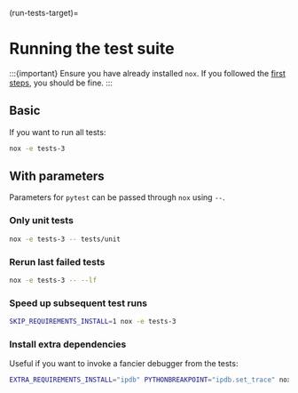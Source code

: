 (run-tests-target)=
# Running the test suite

:::{important}
Ensure you have already installed `nox`. If you followed the [first steps](first-steps-target), you should be fine.
:::

## Basic
If you want to run all tests:

```bash
nox -e tests-3
```

## With parameters
Parameters for `pytest` can be passed through `nox` using `--`.

### Only unit tests

```bash
nox -e tests-3 -- tests/unit
```

### Rerun last failed tests

```bash
nox -e tests-3 -- --lf
```

### Speed up subsequent test runs

```bash
SKIP_REQUIREMENTS_INSTALL=1 nox -e tests-3
```

### Install extra dependencies

Useful if you want to invoke a fancier debugger from the tests:

```bash
EXTRA_REQUIREMENTS_INSTALL="ipdb" PYTHONBREAKPOINT="ipdb.set_trace" nox -e tests-3
```
